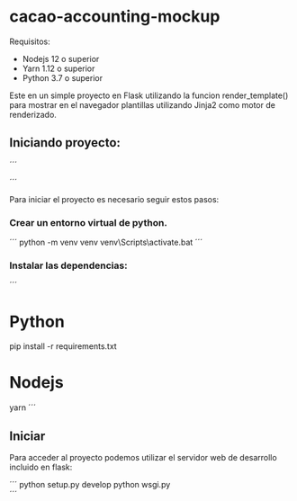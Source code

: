 # cacao-accounting-mockup

Requisitos:

  * Nodejs 12 o superior
  * Yarn 1.12 o superior
  * Python 3.7 o superior

  Este en un simple proyecto en Flask utilizando la funcion render_template() para mostrar en el navegador 
  plantillas utilizando Jinja2 como motor de renderizado.

## Iniciando proyecto:

´´´

´´´

Para iniciar el proyecto es necesario seguir estos pasos:

### Crear un entorno virtual de python.

´´´
  python -m venv venv
  venv\Scripts\activate.bat
´´´

### Instalar las dependencias:

´´´
# Python
  pip install -r requirements.txt

# Nodejs
  yarn
´´´

## Iniciar

Para acceder al proyecto podemos utilizar el servidor web de desarrollo incluido en flask:

´´´
  python setup.py develop
  python wsgi.py    
´´´